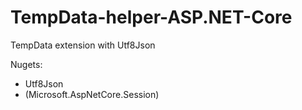 # TempData-helper-ASP.NET-Core
TempData extension with Utf8Json

Nugets: 
* Utf8Json
* (Microsoft.AspNetCore.Session)
